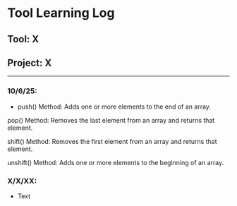 # Tool Learning Log

## Tool: **X**

## Project: **X**

---

### 10/6/25:
* push() Method: Adds one or more elements to the end of an array.

pop() Method: Removes the last element from an array and returns that element.

shift() Method: Removes the first element from an array and returns that element.

unshift() Method: Adds one or more elements to the beginning of an array.



### X/X/XX:
* Text


<!--
* Links you used today (websites, videos, etc)
* Things you tried, progress you made, etc
* Challenges, a-ha moments, etc
* Questions you still have
* What you're going to try next
-->
